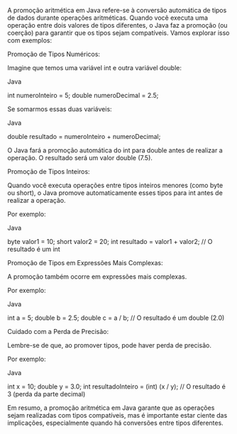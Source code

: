A promoção aritmética em Java refere-se à conversão automática de tipos de dados durante operações aritméticas. Quando você executa uma operação entre dois valores de tipos diferentes, o Java faz a promoção (ou coerção) para garantir que os tipos sejam compatíveis. Vamos explorar isso com exemplos:

Promoção de Tipos Numéricos:

Imagine que temos uma variável int e outra variável double:

Java

int numeroInteiro = 5;
double numeroDecimal = 2.5;

Se somarmos essas duas variáveis:

Java

double resultado = numeroInteiro + numeroDecimal;

O Java fará a promoção automática do int para double antes de realizar a operação. O resultado será um valor double (7.5).

Promoção de Tipos Inteiros:

Quando você executa operações entre tipos inteiros menores (como byte ou short), o Java promove automaticamente esses tipos para int antes de realizar a operação.

Por exemplo:

Java

byte valor1 = 10;
short valor2 = 20;
int resultado = valor1 + valor2; // O resultado é um int

Promoção de Tipos em Expressões Mais Complexas:

A promoção também ocorre em expressões mais complexas. 

Por exemplo:

Java

int a = 5;
double b = 2.5;
double c = a / b; // O resultado é um double (2.0)

Cuidado com a Perda de Precisão:

Lembre-se de que, ao promover tipos, pode haver perda de precisão.

Por exemplo:

Java

int x = 10;
double y = 3.0;
int resultadoInteiro = (int) (x / y); // O resultado é 3 (perda da parte decimal)

Em resumo, a promoção aritmética em Java garante que as operações sejam realizadas com tipos compatíveis, mas é importante estar ciente das implicações, especialmente quando há conversões entre tipos diferentes.